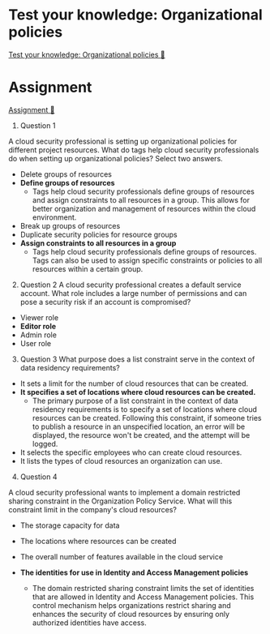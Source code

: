 # Test your knowledge: Organizational policies

[Test your knowledge: Organizational policies 🔗](https://www.coursera.org/learn/strategies-for-cloud-security-risk-management/assignment-submission/nocMy/test-your-knowledge-organizational-policies)

# Assignment

[Assignment 🔗](https://www.coursera.org/learn/strategies-for-cloud-security-risk-management/assignment-submission/nocMy/test-your-knowledge-organizational-policies/attempt)

1.  Question 1

A cloud security professional is setting up organizational policies for different project resources. What do tags help cloud security professionals do when setting up organizational policies? Select two answers.

- Delete groups of resources
- **Define groups of resources**
  - Tags help cloud security professionals define groups of resources and assign constraints to all resources in a group. This allows for better organization and management of resources within the cloud environment.
- Break up groups of resources
- Duplicate security policies for resource groups
- **Assign constraints to all resources in a group**
  - Tags help cloud security professionals define groups of resources. Tags can also be used to assign specific constraints or policies to all resources within a certain group.

2. Question 2
   A cloud security professional creates a default service account. What role includes a large number of permissions and can pose a security risk if an account is compromised?

- Viewer role
- **Editor role**
- Admin role
- User role

3. Question 3
   What purpose does a list constraint serve in the context of data residency requirements?

- It sets a limit for the number of cloud resources that can be created.
- **It specifies a set of locations where cloud resources can be created.**
  - The primary purpose of a list constraint in the context of data residency requirements is to specify a set of locations where cloud resources can be created. Following this constraint, if someone tries to publish a resource in an unspecified location, an error will be displayed, the resource won't be created, and the attempt will be logged.
- It selects the specific employees who can create cloud resources.
- It lists the types of cloud resources an organization can use.

4. Question 4

A cloud security professional wants to implement a domain restricted sharing constraint in the Organization Policy Service. What will this constraint limit in the company's cloud resources?

- The storage capacity for data

- The locations where resources can be created

- The overall number of features available in the cloud service

- **The identities for use in Identity and Access Management policies**
  - The domain restricted sharing constraint limits the set of identities that are allowed in Identity and Access Management policies. This control mechanism helps organizations restrict sharing and enhances the security of cloud resources by ensuring only authorized identities have access.

